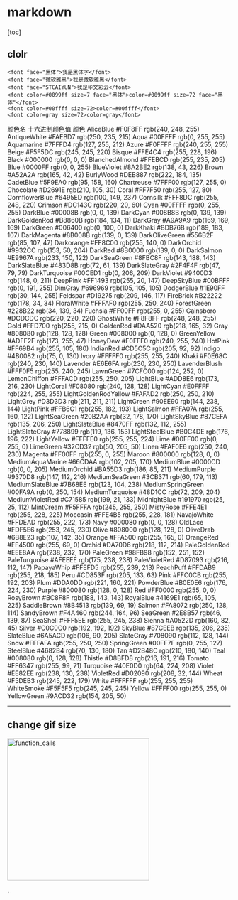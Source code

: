 # markdown

[toc]

## clolr

```
<font face="黑体">我是黑体字</font>
<font face="微软雅黑">我是微软雅黑</font>
<font face="STCAIYUN">我是华文彩云</font>
<font color=#0099ff size=7 face="黑体">color=#0099ff size=72 face="黑体"</font>
<font color=#00ffff size=72>color=#00ffff</font>
<font color=gray size=72>color=gray</font>
```

颜色名	十六进制颜色值	颜色
AliceBlue	#F0F8FF	rgb(240, 248, 255)
AntiqueWhite	#FAEBD7	rgb(250, 235, 215)
Aqua	#00FFFF	rgb(0, 255, 255)
Aquamarine	#7FFFD4	rgb(127, 255, 212)
Azure	#F0FFFF	rgb(240, 255, 255)
Beige	#F5F5DC	rgb(245, 245, 220)
Bisque	#FFE4C4	rgb(255, 228, 196)
Black	#000000	rgb(0, 0, 0)
BlanchedAlmond	#FFEBCD	rgb(255, 235, 205)
Blue	#0000FF	rgb(0, 0, 255)
BlueViolet	#8A2BE2	rgb(138, 43, 226)
Brown	#A52A2A	rgb(165, 42, 42)
BurlyWood	#DEB887	rgb(222, 184, 135)
CadetBlue	#5F9EA0	rgb(95, 158, 160)
Chartreuse	#7FFF00	rgb(127, 255, 0)
Chocolate	#D2691E	rgb(210, 105, 30)
Coral	#FF7F50	rgb(255, 127, 80)
CornflowerBlue	#6495ED	rgb(100, 149, 237)
Cornsilk	#FFF8DC	rgb(255, 248, 220)
Crimson	#DC143C	rgb(220, 20, 60)
Cyan	#00FFFF	rgb(0, 255, 255)
DarkBlue	#00008B	rgb(0, 0, 139)
DarkCyan	#008B8B	rgb(0, 139, 139)
DarkGoldenRod	#B8860B	rgb(184, 134, 11)
DarkGray	#A9A9A9	rgb(169, 169, 169)
DarkGreen	#006400	rgb(0, 100, 0)
DarkKhaki	#BDB76B	rgb(189, 183, 107)
DarkMagenta	#8B008B	rgb(139, 0, 139)
DarkOliveGreen	#556B2F	rgb(85, 107, 47)
Darkorange	#FF8C00	rgb(255, 140, 0)
DarkOrchid	#9932CC	rgb(153, 50, 204)
DarkRed	#8B0000	rgb(139, 0, 0)
DarkSalmon	#E9967A	rgb(233, 150, 122)
DarkSeaGreen	#8FBC8F	rgb(143, 188, 143)
DarkSlateBlue	#483D8B	rgb(72, 61, 139)
DarkSlateGray	#2F4F4F	rgb(47, 79, 79)
DarkTurquoise	#00CED1	rgb(0, 206, 209)
DarkViolet	#9400D3	rgb(148, 0, 211)
DeepPink	#FF1493	rgb(255, 20, 147)
DeepSkyBlue	#00BFFF	rgb(0, 191, 255)
DimGray	#696969	rgb(105, 105, 105)
DodgerBlue	#1E90FF	rgb(30, 144, 255)
Feldspar	#D19275	rgb(209, 146, 117)
FireBrick	#B22222	rgb(178, 34, 34)
FloralWhite	#FFFAF0	rgb(255, 250, 240)
ForestGreen	#228B22	rgb(34, 139, 34)
Fuchsia	#FF00FF	rgb(255, 0, 255)
Gainsboro	#DCDCDC	rgb(220, 220, 220)
GhostWhite	#F8F8FF	rgb(248, 248, 255)
Gold	#FFD700	rgb(255, 215, 0)
GoldenRod	#DAA520	rgb(218, 165, 32)
Gray	#808080	rgb(128, 128, 128)
Green	#008000	rgb(0, 128, 0)
GreenYellow	#ADFF2F	rgb(173, 255, 47)
HoneyDew	#F0FFF0	rgb(240, 255, 240)
HotPink	#FF69B4	rgb(255, 105, 180)
IndianRed	#CD5C5C	rgb(205, 92, 92)
Indigo	#4B0082	rgb(75, 0, 130)
Ivory	#FFFFF0	rgb(255, 255, 240)
Khaki	#F0E68C	rgb(240, 230, 140)
Lavender	#E6E6FA	rgb(230, 230, 250)
LavenderBlush	#FFF0F5	rgb(255, 240, 245)
LawnGreen	#7CFC00	rgb(124, 252, 0)
LemonChiffon	#FFFACD	rgb(255, 250, 205)
LightBlue	#ADD8E6	rgb(173, 216, 230)
LightCoral	#F08080	rgb(240, 128, 128)
LightCyan	#E0FFFF	rgb(224, 255, 255)
LightGoldenRodYellow	#FAFAD2	rgb(250, 250, 210)
LightGrey	#D3D3D3	rgb(211, 211, 211)
LightGreen	#90EE90	rgb(144, 238, 144)
LightPink	#FFB6C1	rgb(255, 182, 193)
LightSalmon	#FFA07A	rgb(255, 160, 122)
LightSeaGreen	#20B2AA	rgb(32, 178, 170)
LightSkyBlue	#87CEFA	rgb(135, 206, 250)
LightSlateBlue	#8470FF	rgb(132, 112, 255)
LightSlateGray	#778899	rgb(119, 136, 153)
LightSteelBlue	#B0C4DE	rgb(176, 196, 222)
LightYellow	#FFFFE0	rgb(255, 255, 224)
Lime	#00FF00	rgb(0, 255, 0)
LimeGreen	#32CD32	rgb(50, 205, 50)
Linen	#FAF0E6	rgb(250, 240, 230)
Magenta	#FF00FF	rgb(255, 0, 255)
Maroon	#800000	rgb(128, 0, 0)
MediumAquaMarine	#66CDAA	rgb(102, 205, 170)
MediumBlue	#0000CD	rgb(0, 0, 205)
MediumOrchid	#BA55D3	rgb(186, 85, 211)
MediumPurple	#9370D8	rgb(147, 112, 216)
MediumSeaGreen	#3CB371	rgb(60, 179, 113)
MediumSlateBlue	#7B68EE	rgb(123, 104, 238)
MediumSpringGreen	#00FA9A	rgb(0, 250, 154)
MediumTurquoise	#48D1CC	rgb(72, 209, 204)
MediumVioletRed	#C71585	rgb(199, 21, 133)
MidnightBlue	#191970	rgb(25, 25, 112)
MintCream	#F5FFFA	rgb(245, 255, 250)
MistyRose	#FFE4E1	rgb(255, 228, 225)
Moccasin	#FFE4B5	rgb(255, 228, 181)
NavajoWhite	#FFDEAD	rgb(255, 222, 173)
Navy	#000080	rgb(0, 0, 128)
OldLace	#FDF5E6	rgb(253, 245, 230)
Olive	#808000	rgb(128, 128, 0)
OliveDrab	#6B8E23	rgb(107, 142, 35)
Orange	#FFA500	rgb(255, 165, 0)
OrangeRed	#FF4500	rgb(255, 69, 0)
Orchid	#DA70D6	rgb(218, 112, 214)
PaleGoldenRod	#EEE8AA	rgb(238, 232, 170)
PaleGreen	#98FB98	rgb(152, 251, 152)
PaleTurquoise	#AFEEEE	rgb(175, 238, 238)
PaleVioletRed	#D87093	rgb(216, 112, 147)
PapayaWhip	#FFEFD5	rgb(255, 239, 213)
PeachPuff	#FFDAB9	rgb(255, 218, 185)
Peru	#CD853F	rgb(205, 133, 63)
Pink	#FFC0CB	rgb(255, 192, 203)
Plum	#DDA0DD	rgb(221, 160, 221)
PowderBlue	#B0E0E6	rgb(176, 224, 230)
Purple	#800080	rgb(128, 0, 128)
Red	#FF0000	rgb(255, 0, 0)
RosyBrown	#BC8F8F	rgb(188, 143, 143)
RoyalBlue	#4169E1	rgb(65, 105, 225)
SaddleBrown	#8B4513	rgb(139, 69, 19)
Salmon	#FA8072	rgb(250, 128, 114)
SandyBrown	#F4A460	rgb(244, 164, 96)
SeaGreen	#2E8B57	rgb(46, 139, 87)
SeaShell	#FFF5EE	rgb(255, 245, 238)
Sienna	#A0522D	rgb(160, 82, 45)
Silver	#C0C0C0	rgb(192, 192, 192)
SkyBlue	#87CEEB	rgb(135, 206, 235)
SlateBlue	#6A5ACD	rgb(106, 90, 205)
SlateGray	#708090	rgb(112, 128, 144)
Snow	#FFFAFA	rgb(255, 250, 250)
SpringGreen	#00FF7F	rgb(0, 255, 127)
SteelBlue	#4682B4	rgb(70, 130, 180)
Tan	#D2B48C	rgb(210, 180, 140)
Teal	#008080	rgb(0, 128, 128)
Thistle	#D8BFD8	rgb(216, 191, 216)
Tomato	#FF6347	rgb(255, 99, 71)
Turquoise	#40E0D0	rgb(64, 224, 208)
Violet	#EE82EE	rgb(238, 130, 238)
VioletRed	#D02090	rgb(208, 32, 144)
Wheat	#F5DEB3	rgb(245, 222, 179)
White	#FFFFFF	rgb(255, 255, 255)
WhiteSmoke	#F5F5F5	rgb(245, 245, 245)
Yellow	#FFFF00	rgb(255, 255, 0)
YellowGreen	#9ACD32	rgb(154, 205, 50)

---

## change gif size

<img src="https://i.imgur.com/r8rCZwJ.gif" width="320" alt="function_calls">




















.

